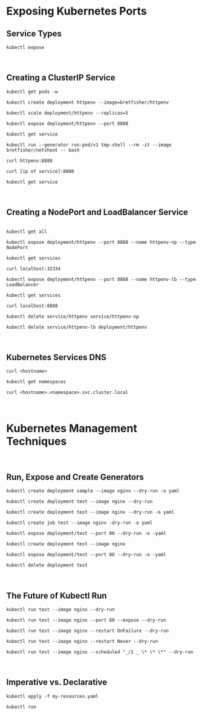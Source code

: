 # Exposing Kubernetes Ports

## Service Types

```
kubectl expose
```

<br/>

## Creating a ClusterIP Service

```
kubectl get pods -w

kubectl create deployment httpenv --image=bretfisher/httpenv

kubectl scale deployment/httpenv --replicas=5

kubectl expose deployment/httpenv --port 8888

kubectl get service

kubectl run --generator run-pod/v1 tmp-shell --rm -it --image bretfisher/netshoot -- bash

curl httpenv:8888

curl [ip of service]:8888

kubectl get service
```

<br/>

## Creating a NodePort and LoadBalancer Service

```

kubectl get all

kubectl expose deployment/httpenv --port 8888 --name httpenv-np --type NodePort

kubectl get services

curl localhost:32334

kubectl expose deployment/httpenv --port 8888 --name httpenv-lb --type LoadBalancer

kubectl get services

curl localhost:8888

kubectl delete service/httpenv service/httpenv-np

kubectl delete service/httpenv-lb deployment/httpenv
```

<br/>

## Kubernetes Services DNS

```
curl <hostname>

kubectl get namespaces

curl <hostname>.<namespace>.svc.cluster.local
```

<br/>

# Kubernetes Management Techniques

<br/>

## Run, Expose and Create Generators

```
kubectl create deployment sample --image nginx --dry-run -o yaml

kubectl create deployment test --image nginx --dry-run

kubectl create deployment test --image nginx --dry-run -o yaml

kubectl create job test --image nginx -dry-run -o yaml

kubectl expose deployment/test --port 80 --dry-run -o -yaml

kubectl create deployment test --image nginx

kubectl expose deployment/test --port 80 --dry-run -o -yaml

kubectl delete deployment test
```

<br/>

## The Future of Kubectl Run

```
kubectl run test --image nginx --dry-run

kubectl run test --image nginx --port 80 --expose --dry-run

kubectl run test --image nginx --restart OnFailure --dry-run

kubectl run test --image nginx --restart Never --dry-run

kubectl run test --image nginx --scheduled "_/1 _ \* \* \*" --dry-run
```

<br/>

## Imperative vs. Declarative

```
kubectl apply -f my-resources.yaml

kubectl run
```
